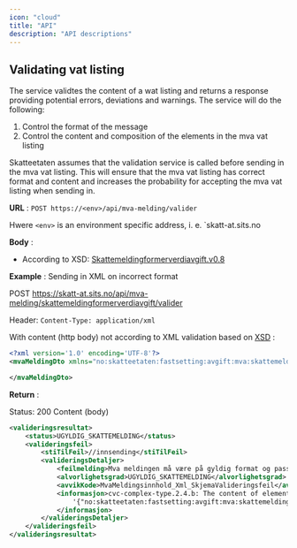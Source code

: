 ```yaml
---
icon: "cloud"
title: "API"
description: "API descriptions"
---
```


## Validating vat listing

The service validtes the content of a wat listing and returns a response providing potential errors, deviations and warnings. The service will do the following:

1. Control the format of the message
2. Control the content and composition of the elements in the mva vat listing

Skatteetaten assumes that the validation service is called before sending in the mva vat listing. This will ensure that the mva vat listing has correct format and content and increases the probability for accepting the mva vat listing when sending in.

**URL** : `POST https://<env>/api/mva-melding/valider`

Hwere `<env>` is an environment specific address, i. e. `skatt-at.sits.no

**Body** :

- According to XSD: [Skattemeldingformerverdiavgift.v0.8](https://github.com/Skatteetaten/mva-meldingen/tree/master/docs/documentation/informasjonsmodell/xsd/no.skatteetaten.fastsetting.avgift.mva.skattemeldingformerverdiavgift.v0.8.xsd)

**Example** : Sending in XML on incorrect format

POST https://skatt-at.sits.no/api/mva-melding/skattemeldingformerverdiavgift/valider

Header: `Content-Type: application/xml`

With content (http body) not according to XML validation based on [XSD](https://github.com/Skatteetaten/mva-meldingen/tree/master/docs/documentation/informasjonsmodell/xsd/no.skatteetaten.fastsetting.avgift.mva.skattemeldingformerverdiavgift.v0.8.xsd)
:

```xml
<?xml version='1.0' encoding='UTF-8'?>
<mvaMeldingDto xmlns="no:skatteetaten:fastsetting:avgift:mva:skattemeldingformerverdiavgift:v0.8">

</mvaMeldingDto>
```

**Return** :

Status: 200
Content (body)

```xml
<valideringsresultat>
    <status>UGYLDIG_SKATTEMELDING</status>
    <valideringsfeil>
        <stiTilFeil>//innsending</stiTilFeil>
        <valideringsDetaljer>
            <feilmelding>Mva meldingen må være på gyldig format og passere XML skjema valideringen</feilmelding>
            <alvorlighetsgrad>UGYLDIG_SKATTEMELDING</alvorlighetsgrad>
            <avvikKode>MvaMeldingsinnhold_Xml_SkjemaValideringsfeil</avvikKode>
            <informasjon>cvc-complex-type.2.4.b: The content of element 'mvaMeldingDto' is not complete. One of
                '{"no:skatteetaten:fastsetting:avgift:mva:skattemeldingformerverdiavgift:v0.8":innsending}' is expected.
            </informasjon>
        </valideringsDetaljer>
    </valideringsfeil>
</valideringsresultat>

```
